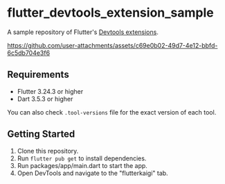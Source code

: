 # flutter_devtools_extension_sample
A sample repository of Flutter's [Devtools extensions](https://docs.flutter.dev/tools/devtools/extensions).



https://github.com/user-attachments/assets/c69e0b02-49d7-4e12-bbfd-6c5db704e3f6



## Requirements
- Flutter 3.24.3 or higher
- Dart 3.5.3 or higher

You can also check `.tool-versions` file for the exact version of each tool.

## Getting Started
1. Clone this repository.
2. Run `flutter pub get` to install dependencies.
3. Run packages/app/main.dart to start the app.
4. Open DevTools and navigate to the "flutterkaigi" tab.

